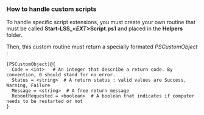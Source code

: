 
### How to handle custom scripts

To handle specific script extensions, you must create your own routine that must be called **Start-LSS_<_EXT_>Script.ps1** and placed in the **Helpers** folder.

Then, this custom routine must return a specially formated _PSCustomObject_ :

    [PSCustomObject]@{
      Code = <int>   # An integer that describe a return code. By convention, 0 should stand for no error.
      Status = <string>  # A return status : valid values are Success, Warning, Failure
      Message = <string>  # A free return message
      RebootRequested = <boolean>  # A boolean that indicates if computer needs to be restarted or not
    }
